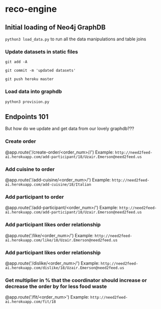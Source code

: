 # reco-engine


## Initial loading of Neo4j GraphDB

`python3 load_data.py`  to run all the data manipulations and table joins

### Update datasets in static files 
`git add -A`

`git commit -m 'updated datasets'`

`git push heroku master`

### Load data into graphdb
`python3 provision.py`


## Endpoints 101
But how do we update and get data from our lovely graphdb??? 

### Create order
@app.route('/create-order/<order_num>/<date>/<time>')
Example: `http://need2feed-ai.herokuapp.com/add-participant/18/Uzair.Emerson@need2feed.us`

### Add cuisine to order
@app.route('/add-cuisine/<order_num>/<cuisine>')
Example: `http://need2feed-ai.herokuapp.com/add-cuisine/18/Italian`

### Add participant to order
@app.route('/add-participant/<order_num>/<email>')
Example: `http://need2feed-ai.herokuapp.com/add-participant/18/Uzair.Emerson@need2feed.us`

### Add participant likes order relationship
@app.route('/like/<order_num>/<email>')
Example: `http://need2feed-ai.herokuapp.com/like/18/Uzair.Emerson@need2feed.us`

### Add participant likes order relationship
@app.route('/dislike/<order_num>/<email>')
Example: `http://need2feed-ai.herokuapp.com/dislike/18/Uzair.Emerson@need2feed.us`

### Get multiplier in % that the coordinator should increase or decrease the order by for less food waste
@app.route('/fit/<order_num>')
Example: `http://need2feed-ai.herokuapp.com/fit/18`

